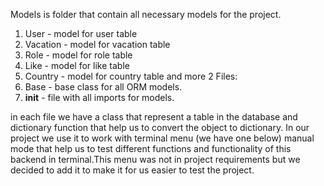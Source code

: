 Models is folder that contain all necessary models for the project.
1. User - model for user table
2. Vacation - model for vacation table
3. Role - model for role table
4. Like - model for like table
5. Country - model for country table
and more 2 Files:
6. Base - base class for all ORM models.
7. __init__ - file with all imports for models.

in each file we have a class that represent a table in the database and dictionary function
that help us to convert the object to dictionary.
In our project we use it to work with terminal menu (we have one below)
manual mode that help us to test different functions
and functionality of this backend in terminal.This menu was not in project requirements
but we decided to add it to make it for us easier to test the project.

